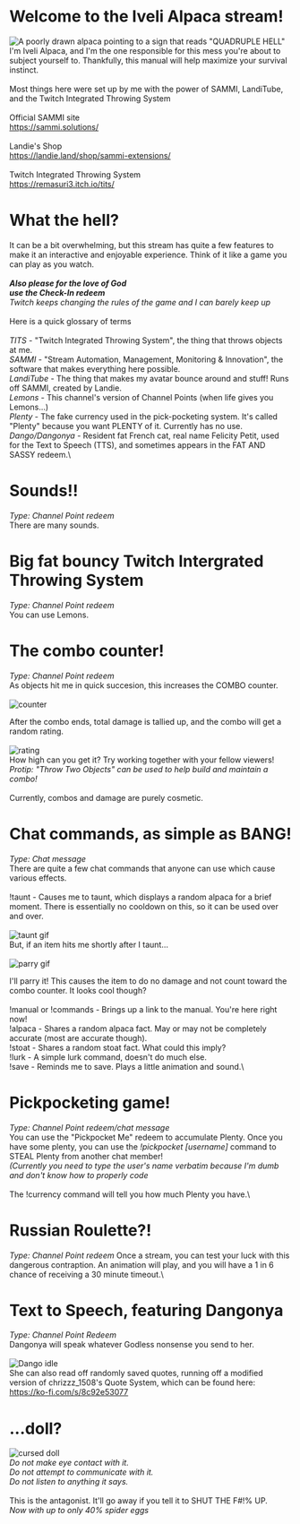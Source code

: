 # Welcome to the Iveli Alpaca stream!
![A poorly drawn alpaca pointing to a sign that reads "QUADRUPLE HELL"](media/quadrupleHell.jpg)
I'm Iveli Alpaca, and I'm the one responsible for this mess you're about to subject yourself to.  Thankfully, this manual will help maximize your survival instinct.\
\
Most things here were set up by me with the power of SAMMI, LandiTube, and the Twitch Integrated Throwing System\
\
Official SAMMI site\
https://sammi.solutions/
\
\
Landie's Shop\
https://landie.land/shop/sammi-extensions/
\
\
Twitch Integrated Throwing System\
https://remasuri3.itch.io/tits/

# What the hell?
It can be a bit overwhelming, but this stream has quite a few features to make it an interactive and enjoyable experience.  Think of it like a game you can play as you watch.\
\
***Also please for the love of God***\
***use the Check-In redeem***\
*Twitch keeps changing the rules of the game and I can barely keep up*\
\
Here is a quick glossary of terms\
\
*TITS* - "Twitch Integrated Throwing System", the thing that throws objects at me.\
*SAMMI* - "Stream Automation, Management, Monitoring & Innovation", the software that makes everything here possible.\
*LandiTube* - The thing that makes my avatar bounce around and stuff!  Runs off SAMMI, created by Landie.\
*Lemons* - This channel's version of Channel Points (when life gives you Lemons...)\
*Plenty* - The fake currency used in the pick-pocketing system.  It's called "Plenty" because you want PLENTY of it.  Currently has no use.\
*Dango/Dangonya* - Resident fat French cat, real name Felicity Petit, used for the Text to Speech (TTS), and sometimes appears in the FAT AND SASSY redeem.\

# Sounds!!
*Type: Channel Point redeem*\
There are many sounds.

# Big fat bouncy Twitch Intergrated Throwing System
*Type: Channel Point redeem*\
You can use Lemons.

# The combo counter!
*Type: Channel Point redeem*\
As objects hit me in quick succesion, this increases the COMBO counter.\
\
![counter](media/comboCounter.jpg)

After the combo ends, total damage is tallied up, and the combo will get a random rating.\
\
![rating](media/comboRating.jpg)
\
How high can you get it?  Try working together with your fellow viewers!\
*Protip: "Throw Two Objects" can be used to help build and maintain a combo!*\
\
Currently, combos and damage are purely cosmetic.

# Chat commands, as simple as BANG!
*Type: Chat message*\
There are quite a few chat commands that anyone can use which cause various effects.\
\
!taunt - Causes me to taunt, which displays a random alpaca for a brief moment.  There is essentially no cooldown on this, so it can be used over and over.\
\
![taunt gif](media/taunt.gif)
\
But, if an item hits me shortly after I taunt...\
\
![parry gif](media/parry.gif)

I'll parry it!  This causes the item to do no damage and not count toward the combo counter.  It looks cool though?\
\
!manual or !commands - Brings up a link to the manual.  You're here right now!\
!alpaca - Shares a random alpaca fact.  May or may not be completely accurate (most are accurate though).\
!stoat - Shares a random stoat fact.  What could this imply?\
!lurk - A simple lurk command, doesn't do much else.\
!save - Reminds me to save.  Plays a little animation and sound.\

# Pickpocketing game!
*Type: Channel Point redeem/chat message*\
You can use the "Pickpocket Me" redeem to accumulate Plenty.  Once you have some plenty, you can use the *!pickpocket [username]* command to STEAL Plenty from another chat member!\
*(Currently you need to type the user's name verbatim because I'm dumb and don't know how to properly code*\
\
The !currency command will tell you how much Plenty you have.\

# Russian Roulette?!
*Type: Channel Point redeem*
Once a stream, you can test your luck with this dangerous contraption.  An animation will play, and you will have a 1 in 6 chance of receiving a 30 minute timeout.\

# Text to Speech, featuring Dangonya
*Type: Channel Point Redeem*\
Dangonya will speak whatever Godless nonsense you send to her.\
\
![Dango idle](media/dangoTalkIdle.gif)
\
She can also read off randomly saved quotes, running off a modified version of chrizzz_1508's Quote System, which can be found here: https://ko-fi.com/s/8c92e53077

# ...doll?

![cursed doll](media/iveliDoll.jpg)
\
*Do not make eye contact with it.*\
*Do not attempt to communicate with it.*\
*Do not listen to anything it says.*\
\
This is the antagonist.  It'll go away if you tell it to SHUT THE F#!% UP.\
*Now with up to only 40% spider eggs*